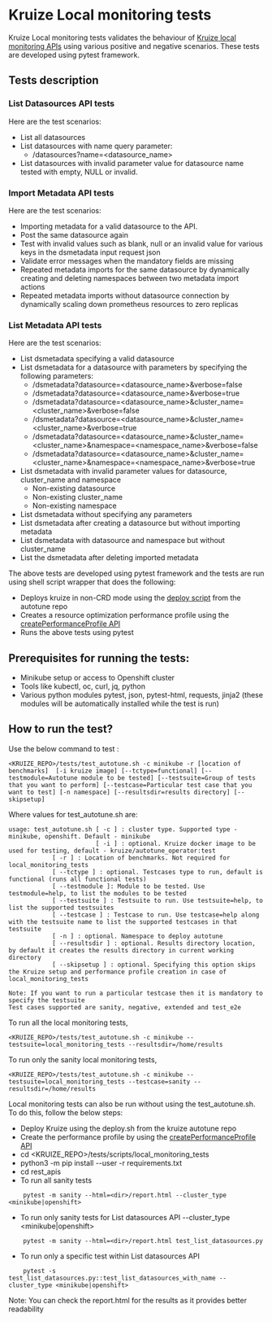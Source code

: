 # **Kruize Local monitoring tests**

Kruize Local monitoring tests validates the behaviour of [Kruize local monitoring APIs](/design/KruizeLocalAPI.md)
using various positive and negative scenarios. These tests are developed using pytest framework.

## Tests description
### **List Datasources API tests**

Here are the test scenarios:
- List all datasources
- List datasources with name query parameter:
    - /datasources?name=<datasource_name>
- List datasources with invalid parameter value for datasource name tested with empty, NULL or invalid.

### **Import Metadata API tests**

Here are the test scenarios:

- Importing metadata for a valid datasource to the API.
- Post the same datasource again
- Test with invalid values such as blank, null or an invalid value for various keys in the dsmetadata input request json
- Validate error messages when the mandatory fields are missing
- Repeated metadata imports for the same datasource by dynamically creating and deleting namespaces between two metadata import actions
- Repeated metadata imports without datasource connection by dynamically scaling down prometheus resources to zero replicas

### **List Metadata API tests**

Here are the test scenarios:

- List dsmetadata specifying a valid datasource
- List dsmetadata for a datasource with parameters by specifying the following parameters:
  -   /dsmetadata?datasource=<datasource_name>&verbose=false
  -   /dsmetadata?datasource=<datasource_name>&verbose=true
  -   /dsmetadata?datasource=<datasource_name>&cluster_name=<cluster_name>&verbose=false
  -   /dsmetadata?datasource=<datasource_name>&cluster_name=<cluster_name>&verbose=true
  -   /dsmetadata?datasource=<datasource_name>&cluster_name=<cluster_name>&namespace=<namespace_name>&verbose=false
  -   /dsmetadata?datasource=<datasource_name>&cluster_name=<cluster_name>&namespace=<namespace_name>&verbose=true
- List dsmetadata with invalid parameter values for datasource, cluster_name and namespace
  -   Non-existing datasource
  -   Non-existing cluster_name
  -   Non-existing namespace
- List dsmetadata without specifying any parameters
- List dsmetadata after creating a datasource but without importing metadata
- List dsmetadata with datasource and namespace but without cluster_name
- List the dsmetadata after deleting imported metadata

The above tests are developed using pytest framework and the tests are run using shell script wrapper that does the following:
- Deploys kruize in non-CRD mode using the [deploy script](https://github.com/kruize/autotune/blob/master/deploy.sh) from the autotune repo
- Creates a resource optimization performance profile using the [createPerformanceProfile API](/design/PerformanceProfileAPI.md)
- Runs the above tests using pytest

## Prerequisites for running the tests:
- Minikube setup or access to Openshift cluster
- Tools like kubectl, oc, curl, jq, python
- Various python modules pytest, json, pytest-html, requests, jinja2
  (these modules will be automatically installed while the test is run)

## How to run the test?

Use the below command to test :

```
<KRUIZE_REPO>/tests/test_autotune.sh -c minikube -r [location of benchmarks]  [-i kruize image] [--tctype=functional] [--testmodule=Autotune module to be tested] [--testsuite=Group of tests that you want to perform] [--testcase=Particular test case that you want to test] [-n namespace] [--resultsdir=results directory] [--skipsetup]
```

Where values for test_autotune.sh are:

```
usage: test_autotune.sh [ -c ] : cluster type. Supported type - minikube, openshift. Default - minikube
                        [ -i ] : optional. Kruize docker image to be used for testing, default - kruize/autotune_operator:test
			[ -r ] : Location of benchmarks. Not required for local_monitoring_tests
			[ --tctype ] : optional. Testcases type to run, default is functional (runs all functional tests)
			[ --testmodule ]: Module to be tested. Use testmodule=help, to list the modules to be tested
			[ --testsuite ] : Testsuite to run. Use testsuite=help, to list the supported testsuites
			[ --testcase ] : Testcase to run. Use testcase=help along with the testsuite name to list the supported testcases in that testsuite
			[ -n ] : optional. Namespace to deploy autotune
			[ --resultsdir ] : optional. Results directory location, by default it creates the results directory in current working directory
			[ --skipsetup ] : optional. Specifying this option skips the Kruize setup and performance profile creation in case of local_monitoring_tests

Note: If you want to run a particular testcase then it is mandatory to specify the testsuite
Test cases supported are sanity, negative, extended and test_e2e

```

To run all the local monitoring tests,

```
<KRUIZE_REPO>/tests/test_autotune.sh -c minikube --testsuite=local_monitoring_tests --resultsdir=/home/results
```

To run only the sanity local monitoring tests,

```
<KRUIZE_REPO>/tests/test_autotune.sh -c minikube --testsuite=local_monitoring_tests --testcase=sanity --resultsdir=/home/results
```

Local monitoring tests can also be run without using the test_autotune.sh. To do this, follow the below steps:

- Deploy Kruize using the deploy.sh from the kruize autotune repo
- Create the performance profile by using the [createPerformanceProfile API](/design/PerformanceProfileAPI.md)
- cd <KRUIZE_REPO>/tests/scripts/local_monitoring_tests
- python3 -m pip install --user -r requirements.txt
- cd rest_apis
- To run all sanity tests
```
	pytest -m sanity --html=<dir>/report.html --cluster_type <minikube|openshift>
```
- To run only sanity tests for List datasources API --cluster_type <minikube|openshift>
```
	pytest -m sanity --html=<dir>/report.html test_list_datasources.py
```
- To run only a specific test within List datasources API
```
	pytest -s test_list_datasources.py::test_list_datasources_with_name --cluster_type <minikube|openshift>
```

Note: You can check the report.html for the results as it provides better readability

